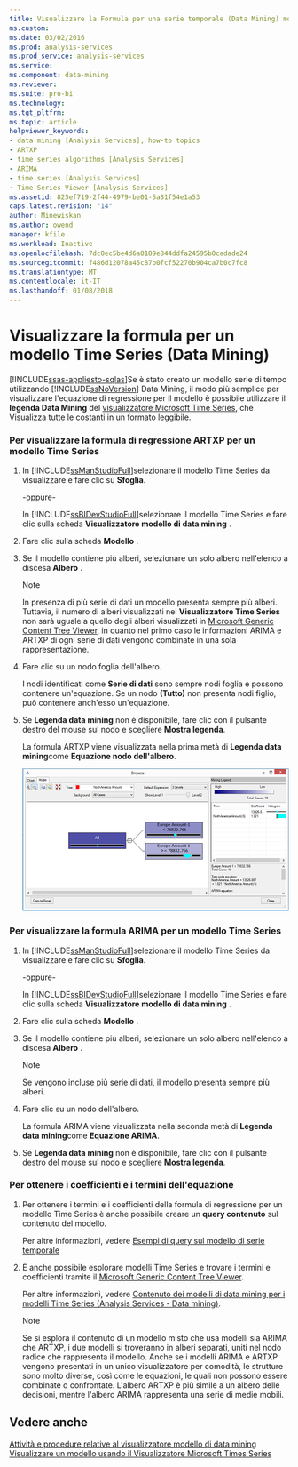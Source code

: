 ```yaml
---
title: Visualizzare la Formula per una serie temporale (Data Mining) modello | Documenti Microsoft
ms.custom: 
ms.date: 03/02/2016
ms.prod: analysis-services
ms.prod_service: analysis-services
ms.service: 
ms.component: data-mining
ms.reviewer: 
ms.suite: pro-bi
ms.technology: 
ms.tgt_pltfrm: 
ms.topic: article
helpviewer_keywords:
- data mining [Analysis Services], how-to topics
- ARTXP
- time series algorithms [Analysis Services]
- ARIMA
- time series [Analysis Services]
- Time Series Viewer [Analysis Services]
ms.assetid: 825ef719-2f44-4979-be01-5a81f54e1a53
caps.latest.revision: "14"
author: Minewiskan
ms.author: owend
manager: kfile
ms.workload: Inactive
ms.openlocfilehash: 7dc0ec5be4d6a0189e844ddfa24595b0cadade24
ms.sourcegitcommit: f486d12078a45c87b0fcf52270b904ca7b0c7fc8
ms.translationtype: MT
ms.contentlocale: it-IT
ms.lasthandoff: 01/08/2018
---
```

# <a name="view-the-formula-for-a-time-series-model-data-mining"></a>Visualizzare la formula per un modello Time Series (Data Mining)
[!INCLUDE[ssas-appliesto-sqlas](../../includes/ssas-appliesto-sqlas.md)]Se è stato creato un modello serie di tempo utilizzando [!INCLUDE[ssNoVersion](../../includes/ssnoversion-md.md)] Data Mining, il modo più semplice per visualizzare l'equazione di regressione per il modello è possibile utilizzare il **legenda Data Mining** del [visualizzatore Microsoft Time Series](../../analysis-services/data-mining/browse-a-model-using-the-microsoft-time-series-viewer.md), che Visualizza tutte le costanti in un formato leggibile.  
  
### <a name="to-view-the-artxp-regression-formula-for-a-time-series-model"></a>Per visualizzare la formula di regressione ARTXP per un modello Time Series  
  
1.  In [!INCLUDE[ssManStudioFull](../../includes/ssmanstudiofull-md.md)]selezionare il modello Time Series da visualizzare e fare clic su **Sfoglia**.  
  
     -oppure-  
  
     In [!INCLUDE[ssBIDevStudioFull](../../includes/ssbidevstudiofull-md.md)]selezionare il modello Time Series e fare clic sulla scheda **Visualizzatore modello di data mining** .  
  
2.  Fare clic sulla scheda **Modello** .  
  
3.  Se il modello contiene più alberi, selezionare un solo albero nell'elenco a discesa **Albero** .  
  
    > [!NOTE]  
    >  In presenza di più serie di dati un modello presenta sempre più alberi. Tuttavia, il numero di alberi visualizzati nel **Visualizzatore Time Series** non sarà uguale a quello degli alberi visualizzati in [Microsoft Generic Content Tree Viewer](http://msdn.microsoft.com/library/751b4393-f6fd-48c1-bcef-bdca589ce34c), in quanto nel primo caso le informazioni ARIMA e ARTXP di ogni serie di dati vengono combinate in una sola rappresentazione.  
  
4.  Fare clic su un nodo foglia dell'albero.  
  
     I nodi identificati come **Serie di dati** sono sempre nodi foglia e possono contenere un'equazione. Se un nodo **(Tutto)** non presenta nodi figlio, può contenere anch'esso un'equazione.  
  
5.  Se **Legenda data mining** non è disponibile, fare clic con il pulsante destro del mouse sul nodo e scegliere **Mostra legenda**.  
  
     La formula ARTXP viene visualizzata nella prima metà di **Legenda data mining**come **Equazione nodo dell'albero**.  
  
     ![visualizzazione della formula time series nella legenda](../../analysis-services/data-mining/media/ssdm-timeserieslegend.png "visualizzazione della formula time series nella legenda")  
  
### <a name="to-view-the-arima-formula-for-a-time-series-model"></a>Per visualizzare la formula ARIMA per un modello Time Series  
  
1.  In [!INCLUDE[ssManStudioFull](../../includes/ssmanstudiofull-md.md)]selezionare il modello Time Series da visualizzare e fare clic su **Sfoglia**.  
  
     -oppure-  
  
     In [!INCLUDE[ssBIDevStudioFull](../../includes/ssbidevstudiofull-md.md)]selezionare il modello Time Series e fare clic sulla scheda **Visualizzatore modello di data mining** .  
  
2.  Fare clic sulla scheda **Modello** .  
  
3.  Se il modello contiene più alberi, selezionare un solo albero nell'elenco a discesa **Albero** .  
  
    > [!NOTE]  
    >  Se vengono incluse più serie di dati, il modello presenta sempre più alberi.  
  
4.  Fare clic su un nodo dell'albero.  
  
     La formula ARIMA viene visualizzata nella seconda metà di **Legenda data mining**come **Equazione ARIMA**.  
  
5.  Se **Legenda data mining** non è disponibile, fare clic con il pulsante destro del mouse sul nodo e scegliere **Mostra legenda**.  
  
### <a name="to-get-the-coefficients-and-terms-for-the-equation"></a>Per ottenere i coefficienti e i termini dell'equazione  
  
1.  Per ottenere i termini e i coefficienti della formula di regressione per un modello Time Series è anche possibile creare un **query contenuto** sul contenuto del modello.  
  
     Per altre informazioni, vedere [Esempi di query sul modello di serie temporale](../../analysis-services/data-mining/time-series-model-query-examples.md)  
  
2.  È anche possibile esplorare modelli Time Series e trovare i termini e coefficienti tramite il [Microsoft Generic Content Tree Viewer](http://msdn.microsoft.com/library/751b4393-f6fd-48c1-bcef-bdca589ce34c).  
  
     Per altre informazioni, vedere [Contenuto dei modelli di data mining per i modelli Time Series &#40;Analysis Services - Data mining&#41;](../../analysis-services/data-mining/mining-model-content-for-time-series-models-analysis-services-data-mining.md).  
  
    > [!NOTE]  
    >  Se si esplora il contenuto di un modello misto che usa modelli sia ARIMA che ARTXP, i due modelli si troveranno in alberi separati, uniti nel nodo radice che rappresenta il modello. Anche se i modelli ARIMA e ARTXP vengono presentati in un unico visualizzatore per comodità, le strutture sono molto diverse, così come le equazioni, le quali non possono essere combinate o confrontate. L'albero ARTXP è più simile a un albero delle decisioni, mentre l'albero ARIMA rappresenta una serie di medie mobili.  
  
## <a name="see-also"></a>Vedere anche  
 [Attività e procedure relative al visualizzatore modello di data mining](../../analysis-services/data-mining/mining-model-viewer-tasks-and-how-tos.md)   
 [Visualizzare un modello usando il Visualizzatore Microsoft Times Series](../../analysis-services/data-mining/browse-a-model-using-the-microsoft-time-series-viewer.md)  
  
  
